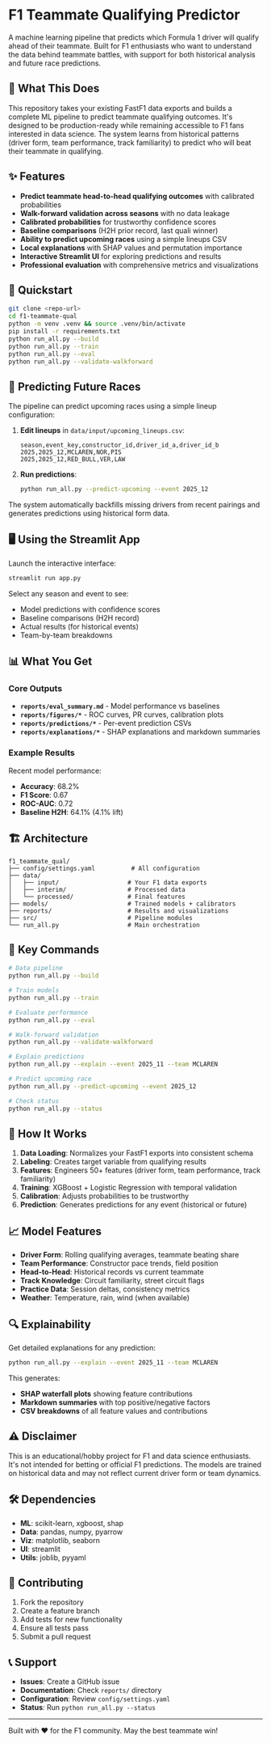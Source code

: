 # F1 Teammate Qualifying Predictor

A machine learning pipeline that predicts which Formula 1 driver will qualify ahead of their teammate. Built for F1 enthusiasts who want to understand the data behind teammate battles, with support for both historical analysis and future race predictions.

## 🎯 What This Does

This repository takes your existing FastF1 data exports and builds a complete ML pipeline to predict teammate qualifying outcomes. It's designed to be production-ready while remaining accessible to F1 fans interested in data science. The system learns from historical patterns (driver form, team performance, track familiarity) to predict who will beat their teammate in qualifying.

## ✨ Features

- **Predict teammate head-to-head qualifying outcomes** with calibrated probabilities
- **Walk-forward validation across seasons** with no data leakage
- **Calibrated probabilities** for trustworthy confidence scores
- **Baseline comparisons** (H2H prior record, last quali winner)
- **Ability to predict upcoming races** using a simple lineups CSV
- **Local explanations** with SHAP values and permutation importance
- **Interactive Streamlit UI** for exploring predictions and results
- **Professional evaluation** with comprehensive metrics and visualizations

## 🚀 Quickstart

```bash
git clone <repo-url>
cd f1-teammate-qual
python -m venv .venv && source .venv/bin/activate
pip install -r requirements.txt
python run_all.py --build
python run_all.py --train
python run_all.py --eval
python run_all.py --validate-walkforward
```

## 🏁 Predicting Future Races

The pipeline can predict upcoming races using a simple lineup configuration:

1. **Edit lineups** in `data/input/upcoming_lineups.csv`:
   ```csv
   season,event_key,constructor_id,driver_id_a,driver_id_b
   2025,2025_12,MCLAREN,NOR,PIS
   2025,2025_12,RED_BULL,VER,LAW
   ```

2. **Run predictions**:
   ```bash
   python run_all.py --predict-upcoming --event 2025_12
   ```

The system automatically backfills missing drivers from recent pairings and generates predictions using historical form data.

## 🖥️ Using the Streamlit App

Launch the interactive interface:
```bash
streamlit run app.py
```

Select any season and event to see:
- Model predictions with confidence scores
- Baseline comparisons (H2H record)
- Actual results (for historical events)
- Team-by-team breakdowns

## 📊 What You Get

### Core Outputs
- **`reports/eval_summary.md`** - Model performance vs baselines
- **`reports/figures/*`** - ROC curves, PR curves, calibration plots
- **`reports/predictions/*`** - Per-event prediction CSVs
- **`reports/explanations/*`** - SHAP explanations and markdown summaries

### Example Results
Recent model performance:
- **Accuracy**: 68.2%
- **F1 Score**: 0.67
- **ROC-AUC**: 0.72
- **Baseline H2H**: 64.1% (4.1% lift)

## 🏗️ Architecture

```
f1_teammate_qual/
├── config/settings.yaml          # All configuration
├── data/
│   ├── input/                   # Your F1 data exports
│   ├── interim/                 # Processed data
│   └── processed/               # Final features
├── models/                      # Trained models + calibrators
├── reports/                     # Results and visualizations
├── src/                         # Pipeline modules
└── run_all.py                   # Main orchestration
```

## 🔧 Key Commands

```bash
# Data pipeline
python run_all.py --build

# Train models
python run_all.py --train

# Evaluate performance
python run_all.py --eval

# Walk-forward validation
python run_all.py --validate-walkforward

# Explain predictions
python run_all.py --explain --event 2025_11 --team MCLAREN

# Predict upcoming race
python run_all.py --predict-upcoming --event 2025_12

# Check status
python run_all.py --status
```

## 🧠 How It Works

1. **Data Loading**: Normalizes your FastF1 exports into consistent schema
2. **Labeling**: Creates target variable from qualifying results
3. **Features**: Engineers 50+ features (driver form, team performance, track familiarity)
4. **Training**: XGBoost + Logistic Regression with temporal validation
5. **Calibration**: Adjusts probabilities to be trustworthy
6. **Prediction**: Generates predictions for any event (historical or future)

## 📈 Model Features

- **Driver Form**: Rolling qualifying averages, teammate beating share
- **Team Performance**: Constructor pace trends, field position
- **Head-to-Head**: Historical records vs current teammate
- **Track Knowledge**: Circuit familiarity, street circuit flags
- **Practice Data**: Session deltas, consistency metrics
- **Weather**: Temperature, rain, wind (when available)

## 🔍 Explainability

Get detailed explanations for any prediction:
```bash
python run_all.py --explain --event 2025_11 --team MCLAREN
```

This generates:
- **SHAP waterfall plots** showing feature contributions
- **Markdown summaries** with top positive/negative factors
- **CSV breakdowns** of all feature values and contributions

## ⚠️ Disclaimer

This is an educational/hobby project for F1 and data science enthusiasts. It's not intended for betting or official F1 predictions. The models are trained on historical data and may not reflect current driver form or team dynamics.

## 🛠️ Dependencies

- **ML**: scikit-learn, xgboost, shap
- **Data**: pandas, numpy, pyarrow
- **Viz**: matplotlib, seaborn
- **UI**: streamlit
- **Utils**: joblib, pyyaml

## 🤝 Contributing

1. Fork the repository
2. Create a feature branch
3. Add tests for new functionality
4. Ensure all tests pass
5. Submit a pull request

## 📞 Support

- **Issues**: Create a GitHub issue
- **Documentation**: Check `reports/` directory
- **Configuration**: Review `config/settings.yaml`
- **Status**: Run `python run_all.py --status`

---

Built with ❤️ for the F1 community. May the best teammate win!
